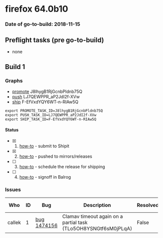 # firefox 64.0b10

### Date of go-to-build: 2018-11-15

## Preflight tasks (pre go-to-build)
- none

## Build 1  

### Graphs
* [promote](https://tools.taskcluster.net/push-inspector/#/J8lhygB1RjGcnbPldnb75Q) J8lhygB1RjGcnbPldnb75Q
* [push](https://tools.taskcluster.net/push-inspector/#/LJ7QEWPPR_aP2JdI2f-XVw) LJ7QEWPPR_aP2JdI2f-XVw
* [ship](https://tools.taskcluster.net/push-inspector/#/F-EfVxdYQY6WT-n-RIAw5Q) F-EfVxdYQY6WT-n-RIAw5Q
```
export PROMOTE_TASK_ID=J8lhygB1RjGcnbPldnb75Q
export PUSH_TASK_ID=LJ7QEWPPR_aP2JdI2f-XVw
export SHIP_TASK_ID=F-EfVxdYQY6WT-n-RIAw5Q
```


#### Status
- [x] 1.  [how-to](https://wiki.mozilla.org/Release:Release_Automation_on_Mercurial:Starting_a_Release#Submit_to_Ship_It)  - submit to Shipit
- [x] 2.  [how-to](https://github.com/mozilla-releng/releasewarrior-2.0/blob/master/docs/release-promotion/desktop/howto.md#push-artifacts-to-releases-directory)  - pushed to mirrors/releases
- [ ] 3.  [how-to](https://github.com/mozilla-releng/releasewarrior-2.0/blob/master/docs/release-promotion/desktop/howto.md#ship-the-release)  - schedule the release for shipping
- [ ] 4.  [how-to](https://github.com/mozilla-releng/releasewarrior-2.0/blob/master/docs/release-promotion/desktop/howto.md#obtain-sign-offs-for-changes)  - signoff in Balrog

### Issues
| Who                 | ID               | Bug                                                                 | Description                | Resolved                | Future Threat                |
| ------------------- | ---------------- | ------------------------------------------------------------------- | -------------------------- | ----------------------- | ---------------------------- |
| callek  | 1 | [bug 1474156](https://bugzil.la/1474156)        | Clamav timeout again on a partial task (TLo5OH8YSNGtf6sM0jPLqA) | False | True |

